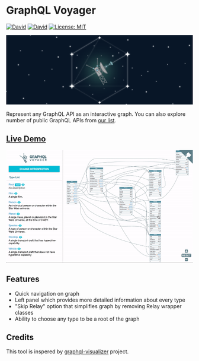 # GraphQL Voyager
[![David](https://img.shields.io/david/APIs-guru/graphql-voyager.svg)](https://david-dm.org/APIs-guru/graphql-voyager)
[![David](https://img.shields.io/david/dev/APIs-guru/graphql-voyager.svg)](https://david-dm.org/APIs-guru/graphql-voyager?type=dev)
[![License: MIT](https://img.shields.io/badge/License-MIT-yellow.svg)](https://opensource.org/licenses/MIT)

![graphql-voyager logo](./docs/cover.png)

Represent any GraphQL API as an interactive graph.
You can also explore number of public GraphQL APIs from [our list](https://github.com/APIs-guru/graphql-apis).

## [Live Demo](https://apis.guru/graphql-voyager/)
[![voyager demo](./docs/demo-gif.gif)](https://apis.guru/graphql-voyager/)

## Features
  + Quick navigation on graph
  + Left panel which provides more detailed information about every type
  + "Skip Relay" option that simplifies graph by removing Relay wrapper classes
  + Ability to choose any type to be a root of the graph

## Credits
This tool is inspered by [graphql-visualizer](https://github.com/NathanRSmith/graphql-visualizer) project.
